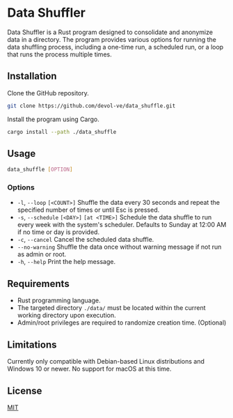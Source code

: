 # Data Shuffler

Data Shuffler is a Rust program designed to consolidate and anonymize data in a directory. The program provides various options for running the data shuffling process, including a one-time run, a scheduled run, or a loop that runs the process multiple times.

## Installation

Clone the GitHub repository.

```bash
git clone https://github.com/devol-ve/data_shuffle.git
```

Install the program using Cargo.

```bash
cargo install --path ./data_shuffle
```

## Usage

```bash
data_shuffle [OPTION]
```

### Options

-  `-l`, `--loop` `[<COUNT>]` Shuffle the data every 30 seconds and repeat the specified number of times or until Esc is pressed.
-  `-s`, `--schedule` `[<DAY>]` `[at <TIME>]` Schedule the data shuffle to run every week with the system's scheduler. Defaults to Sunday at 12:00 AM if no time or day is provided.
-  `-c`, `--cancel` Cancel the scheduled data shuffle.
-  `--no-warning` Shuffle the data once without warning message if not run as admin or root.
-  `-h`, `--help` Print the help message.

## Requirements

- Rust programming language.
- The targeted directory `./data/` must be located within the current working directory upon execution.
- Admin/root privileges are required to randomize creation time. (Optional)

## Limitations

Currently only compatible with Debian-based Linux distributions and Windows 10 or newer. No support for macOS at this time.

## License

[MIT](https://choosealicense.com/licenses/mit/)
